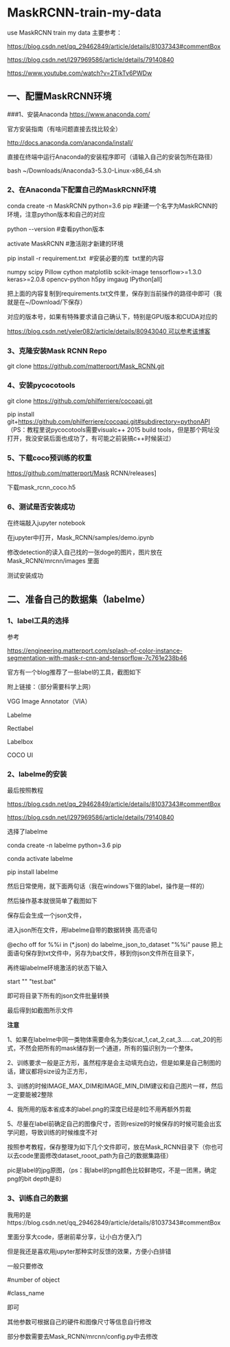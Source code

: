 # MaskRCNN-train-my-data
use MaskRCNN train my data
主要参考：

https://blog.csdn.net/qq_29462849/article/details/81037343#commentBox

https://blog.csdn.net/l297969586/article/details/79140840

https://www.youtube.com/watch?v=2TikTv6PWDw

## 一、配置MaskRCNN环境
###1、安装Anaconda
https://www.anaconda.com/

官方安装指南（有啥问题直接去找比较全）

http://docs.anaconda.com/anaconda/install/

直接在终端中运行Anaconda的安装程序即可（请输入自己的安装包所在路径）

bash ~/Downloads/Anaconda3-5.3.0-Linux-x86_64.sh
### 2、在Anaconda下配置自己的MaskRCNN环境
conda create -n MaskRCNN python=3.6 pip  #新建一个名字为MaskRCNN的环境，注意python版本和自己的对应

python --version #查看python版本

activate MaskRCNN #激活刚才新建的环境

pip install -r requirement.txt  #安装必要的库
 txt里的内容

numpy
scipy
Pillow
cython
matplotlib
scikit-image
tensorflow>=1.3.0
keras>=2.0.8
opencv-python
h5py
imgaug
IPython[all]

把上面的内容复制到requirements.txt文件里，保存到当前操作的路径中即可（我就是在~/Download/下保存）

对应的版本号，如果有特殊要求请自己确认下，特别是GPU版本和CUDA对应的

https://blog.csdn.net/yeler082/article/details/80943040 可以参考该博客

### 3、克隆安装Mask RCNN Repo
git clone https://github.com/matterport/Mask_RCNN.git
### 4、安装pycocotools
git clone https://github.com/philferriere/cocoapi.git

pip install git+https://github.com/philferriere/cocoapi.git#subdirectory=pythonAPI
（PS：教程里说pycocotools需要visualc++ 2015 build tools，但是那个网址没打开，我没安装后面也成功了，有可能之前装搞c++时候装过）

### 5、下载coco预训练的权重
https://github.com/matterport/Mask RCNN/releases]

下载mask_rcnn_coco.h5

### 6、测试是否安装成功
在终端敲入jupyter notebook



在jupyter中打开，Mask_RCNN/samples/demo.ipynb

修改detection的读入自己找的一张doge的图片，图片放在Mask_RCNN/mrcnn/images 里面





测试安装成功

## 二、准备自己的数据集（labelme）
### 1、label工具的选择
参考

https://engineering.matterport.com/splash-of-color-instance-segmentation-with-mask-r-cnn-and-tensorflow-7c761e238b46

官方有一个blog推荐了一些label的工具，截图如下



附上链接：（部分需要科学上网）

VGG Image Annotator（VIA）

Labelme

Rectlabel

Labelbox

COCO UI

### 2、labelme的安装
最后按照教程

https://blog.csdn.net/qq_29462849/article/details/81037343#commentBox

https://blog.csdn.net/l297969586/article/details/79140840

选择了labelme

conda create -n labelme python=3.6 pip

conda activate labelme

pip install labelme

然后日常使用，就下面两句话（我在windows下做的label，操作是一样的）



然后操作基本就很简单了截图如下



保存后会生成一个json文件，

进入json所在文件，用labelme自带的数据转换 高亮语句



@echo off
for %%i in (*.json) do labelme_json_to_dataset "%%i"
pause
把上面语句保存到txt文件中，另存为bat文件，移到你json文件所在目录下，

再终端labelme环境激活的状态下输入

start "" "test.bat"

即可将目录下所有的json文件批量转换

最后得到如截图所示文件



**注意**

1、如果在labelme中同一类物体需要命名为类似cat_1,cat_2,cat_3......cat_20的形式，不然会把所有的mask储存到一个通道，所有的猫识别为一个整体。

2、训练要求一般是正方形，虽然程序是会主动填充白边，但是如果是自己制图的话，建议都将size设为正方形，

3、训练的时候IMAGE_MAX_DIM和IMAGE_MIN_DIM建议和自己图片一样，然后一定要能被2整除

4、我所用的版本省成本的label.png的深度已经是8位不用再额外剪裁

5、尽量在label前确定自己的图像尺寸，否则resize的时候保存的时候可能会出玄学问题，导致训练的时候维度不对

按照参考教程，保存整理为如下几个文件即可，放在Mask_RCNN目录下（你也可以去code里面修改dataset_rooot_path为自己的数据集路径）









pic是label的jpg原图，（ps：我label的png颜色比较鲜艳哎，不是一团黑，确定png的bit depth是8）

### 3、训练自己的数据
我用的是https://blog.csdn.net/qq_29462849/article/details/81037343#commentBox

里面分享大code，感谢前辈分享，让小白方便入门

但是我还是喜欢用jupyter那种实时反馈的效果，方便小白排错

一般只要修改

#number of object

#class_name

即可

其他参数可根据自己的硬件和图像尺寸等信息自行修改

部分参数需要去Mask_RCNN/mrcnn/config.py中去修改









